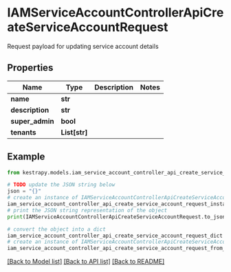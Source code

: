 # IAMServiceAccountControllerApiCreateServiceAccountRequest

Request payload for updating service account details

## Properties

Name | Type | Description | Notes
------------ | ------------- | ------------- | -------------
**name** | **str** |  | 
**description** | **str** |  | 
**super_admin** | **bool** |  | 
**tenants** | **List[str]** |  | 

## Example

```python
from kestrapy.models.iam_service_account_controller_api_create_service_account_request import IAMServiceAccountControllerApiCreateServiceAccountRequest

# TODO update the JSON string below
json = "{}"
# create an instance of IAMServiceAccountControllerApiCreateServiceAccountRequest from a JSON string
iam_service_account_controller_api_create_service_account_request_instance = IAMServiceAccountControllerApiCreateServiceAccountRequest.from_json(json)
# print the JSON string representation of the object
print(IAMServiceAccountControllerApiCreateServiceAccountRequest.to_json())

# convert the object into a dict
iam_service_account_controller_api_create_service_account_request_dict = iam_service_account_controller_api_create_service_account_request_instance.to_dict()
# create an instance of IAMServiceAccountControllerApiCreateServiceAccountRequest from a dict
iam_service_account_controller_api_create_service_account_request_from_dict = IAMServiceAccountControllerApiCreateServiceAccountRequest.from_dict(iam_service_account_controller_api_create_service_account_request_dict)
```
[[Back to Model list]](../README.md#documentation-for-models) [[Back to API list]](../README.md#documentation-for-api-endpoints) [[Back to README]](../README.md)


